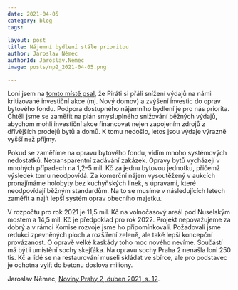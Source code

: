```yaml
---
date: 2021-04-05
category: blog
tags:
    
layout: post
title: Nájemní bydlení stále prioritou
author: Jaroslav Němec
authorId: Jaroslav.Nemec
image: posts/np2_2021-04-05.png

---
```


Loni jsem na <a href="https://praha2.pirati.cz/aktuality/najemni-bydleni-je-priorita.html">tomto místě psal</a>, že Piráti si přáli snížení výdajů na námi kritizované investiční akce (mj. Nový domov) a zvýšení investic do oprav bytového fondu. Podpora dostupného nájemního bydlení je pro nás priorita. Chtěli jsme se zaměřit na plán smysluplného snižování běžných výdajů, abychom mohli investiční akce financovat nejen zapojením zdrojů z dřívějších prodejů bytů a domů. K tomu nedošlo, letos jsou výdaje výrazně vyšší než příjmy. 

Pokud se zaměříme na opravu bytového fondu, vidím mnoho systémových nedostatků. Netransparentní zadávání zakázek. Opravy bytů vycházejí v mnohých případech na 1,2–5 mil. Kč za jednu bytovou jednotku, přičemž výsledek tomu neodpovídá. Za komerční nájem vysoutěžený v aukcích pronajímáme holobyty bez kuchyňských linek, s úpravami, které neodpovídají běžným standardům. Na to se musíme v následujících letech zaměřit a najít lepší systém oprav obecního majetku. 

V rozpočtu pro rok 2021 je 11,5 mil. Kč na volnočasový areál pod Nuselským mostem a 14,5 mil. Kč je předpoklad pro rok 2022. Projekt nepovažujeme za dobrý a v rámci Komise rozvoje jsme ho připomínkovali. Požadovali jsme redukci zpevněných ploch a rozšíření zeleně, ale také lepší koncepční provázanost. O opravě velké kaskády toho moc nového nevíme. Součástí má být i umístění sochy skejťáka. Na opravu sochy Praha 2 nenašla loni 250 tis. Kč a lidé se na restaurování museli skládat ve sbírce, ale pro podstavec je ochotna vylít do betonu doslova miliony. 

Jaroslav Němec, <a href="https://praha2.cz/file/Ziw1/04-2021-PRAHA-NOVINY.pdf" target="new">Noviny Prahy 2, duben 2021, s. 12</a>.
